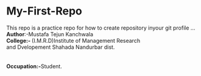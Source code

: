 # My-First-Repo
This repo is a practice repo for how to create repository inyour git profile 
...<br>
<B> Author</B>:-Mustafa Tejun Kanchwala <br>
<b>College:- </b>(I.M.R.D)Institute of Management Research<br> and Dvelopement Shahada Nandurbar dist. <br><br><br>
<b>Occupation:-</b>Student.
